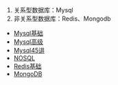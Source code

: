 1. 关系型数据库：Mysql
2. 非关系型数据库：Redis、Mongodb
* [Mysql基础](Database/Mysql基础.md)
* [Mysql高级](Database/Mysql高级.md)
* [Mysql45讲](Database/Mysql45讲.md)
* [NOSQL](Database/NOSQL.md)
* [Redis基础](Database/Redis基础.md)
* [MongoDB](Database/MongoDB.md)
